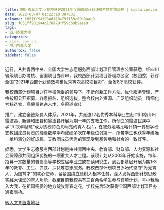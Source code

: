 ```yaml
---
title: 四川农业大学->我校获评2021年全国西部计划绩效考核优秀高校 | sicau.com.cn
date: 2022-05-07 01:22:10.387631
urlname: f051ff981984d178a79ff59c69b9aae9
slug: f051ff981984d178a79ff59c69b9aae9
tags: 
- 四川农业大学
categories:
- sicau.com.cn
- 四川农业大学
authorbox: false
sidebar: false
---
```

近日，从共青团中央、全国大学生志愿服务西部计划项目管理办公室获悉，经四川省级项目办考核、全国项目办评审，我校西部计划项目管理办公室（校团委）获评全国“2021年西部计划绩效考核优秀等次高校项目办”，全省8所高校获评。

我校西部计划项目办在学校党委的领导下，不断创新工作方法、优化服务管理，严格按照公开招募、自愿报名、组织选拔，整合校内外资源、广泛组织动员，精细化考核选拔，高质量输送人才，多渠道宣传
<!--more-->
推广，建立全链条育人体系。2021年，共派遣12名优秀本科毕业生赴四川凉山州雷波县、新疆和田县和墨玉县开展为期一年的支教工作，所创立的雷波民族中学“川农卓越班”成为该校特色又响亮的育人名片，在服务地喀拉喀什镇一贯制学校支教团成员负责的班级数学平均成绩多次在年级位列第一，所带学生也获得年级唯一单科满分的好成绩。支教团成员优秀的表现受到服务地和社会的一致好评。

据悉，大学生志愿服务西部计划是由共青团中央、教育部、财政部、人力资源和社会保障部共同组织实施的一项重大人才工程。该项计划从2003年开始实施，每年招募一定数量的普通高等学校应届毕业生或在读研究生，到西部基层开展为期1-3年的教育、卫生、农技、扶贫等志愿服务。我校西部计划项目办始终坚守“为党育人、为国育才”的初心使命，紧紧围绕立德树人根本任务，深入发挥西部计划思政实践大课堂的育人功能，截至目前我校共有三百余名学生参与该项计划，将小我融入大我，在祖国需要的地方绽放青春之花，学校先后5次获得全国西部计划项目办通报表扬。



[转入文章首发地址](https://news.sicau.edu.cn/info/1078/67658.htm)